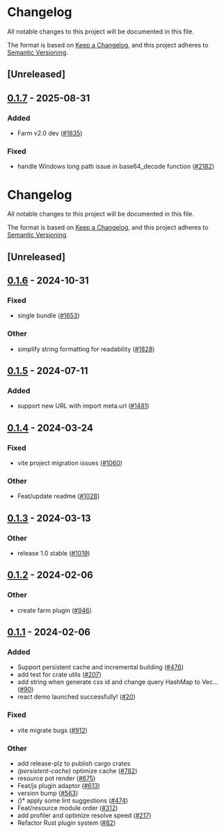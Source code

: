 # Changelog

All notable changes to this project will be documented in this file.

The format is based on [Keep a Changelog](https://keepachangelog.com/en/1.0.0/),
and this project adheres to [Semantic Versioning](https://semver.org/spec/v2.0.0.html).

## [Unreleased]

## [0.1.7](https://github.com/farm-fe/farm/compare/farmfe_utils-v0.1.6...farmfe_utils-v0.1.7) - 2025-08-31

### Added

- Farm v2.0 dev ([#1835](https://github.com/farm-fe/farm/pull/1835))

### Fixed

- handle Windows long path issue in base64_decode function ([#2182](https://github.com/farm-fe/farm/pull/2182))
# Changelog
All notable changes to this project will be documented in this file.

The format is based on [Keep a Changelog](https://keepachangelog.com/en/1.0.0/),
and this project adheres to [Semantic Versioning](https://semver.org/spec/v2.0.0.html).

## [Unreleased]

## [0.1.6](https://github.com/farm-fe/farm/compare/farmfe_utils-v0.1.5...farmfe_utils-v0.1.6) - 2024-10-31

### Fixed

- single bundle ([#1653](https://github.com/farm-fe/farm/pull/1653))

### Other

- simplify string formatting for readability ([#1828](https://github.com/farm-fe/farm/pull/1828))

## [0.1.5](https://github.com/farm-fe/farm/compare/farmfe_utils-v0.1.4...farmfe_utils-v0.1.5) - 2024-07-11

### Added
- support new URL with import meta.url ([#1481](https://github.com/farm-fe/farm/pull/1481))

## [0.1.4](https://github.com/farm-fe/farm/compare/farmfe_utils-v0.1.3...farmfe_utils-v0.1.4) - 2024-03-24

### Fixed
- vite project migration issues ([#1060](https://github.com/farm-fe/farm/pull/1060))

### Other
- Feat/update readme ([#1028](https://github.com/farm-fe/farm/pull/1028))

## [0.1.3](https://github.com/farm-fe/farm/compare/farmfe_utils-v0.1.2...farmfe_utils-v0.1.3) - 2024-03-13

### Other
- release 1.0 stable ([#1019](https://github.com/farm-fe/farm/pull/1019))

## [0.1.2](https://github.com/farm-fe/farm/compare/farmfe_utils-v0.1.1...farmfe_utils-v0.1.2) - 2024-02-06

### Other
- create farm plugin ([#946](https://github.com/farm-fe/farm/pull/946))

## [0.1.1](https://github.com/farm-fe/farm/compare/farmfe_utils-v0.1.0...farmfe_utils-v0.1.1) - 2024-02-06

### Added
- Support persistent cache and incremental building ([#476](https://github.com/farm-fe/farm/pull/476))
- add test for crate utils ([#207](https://github.com/farm-fe/farm/pull/207))
- add string when generate css id and change query HashMap to Vec… ([#90](https://github.com/farm-fe/farm/pull/90))
- react demo launched successfully! ([#20](https://github.com/farm-fe/farm/pull/20))

### Fixed
- vite migrate bugs ([#912](https://github.com/farm-fe/farm/pull/912))

### Other
- add release-plz to publish cargo crates
- *(persistent-cache)* optimize cache ([#782](https://github.com/farm-fe/farm/pull/782))
- resource pot render ([#675](https://github.com/farm-fe/farm/pull/675))
- Feat/js plugin adaptor ([#613](https://github.com/farm-fe/farm/pull/613))
- version bump ([#563](https://github.com/farm-fe/farm/pull/563))
- *(*)* apply some lint suggestions ([#474](https://github.com/farm-fe/farm/pull/474))
- Feat/resource module order ([#312](https://github.com/farm-fe/farm/pull/312))
- add profiler and optimize resolve speed ([#217](https://github.com/farm-fe/farm/pull/217))
- Refactor Rust plugin system ([#82](https://github.com/farm-fe/farm/pull/82))
